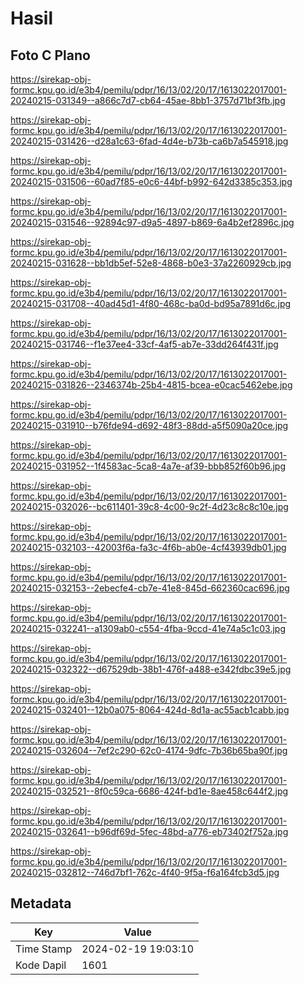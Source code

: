 # Hasil

## Foto C Plano

https://sirekap-obj-formc.kpu.go.id/e3b4/pemilu/pdpr/16/13/02/20/17/1613022017001-20240215-031349--a866c7d7-cb64-45ae-8bb1-3757d71bf3fb.jpg

https://sirekap-obj-formc.kpu.go.id/e3b4/pemilu/pdpr/16/13/02/20/17/1613022017001-20240215-031426--d28a1c63-6fad-4d4e-b73b-ca6b7a545918.jpg

https://sirekap-obj-formc.kpu.go.id/e3b4/pemilu/pdpr/16/13/02/20/17/1613022017001-20240215-031506--60ad7f85-e0c6-44bf-b992-642d3385c353.jpg

https://sirekap-obj-formc.kpu.go.id/e3b4/pemilu/pdpr/16/13/02/20/17/1613022017001-20240215-031546--92894c97-d9a5-4897-b869-6a4b2ef2896c.jpg

https://sirekap-obj-formc.kpu.go.id/e3b4/pemilu/pdpr/16/13/02/20/17/1613022017001-20240215-031628--bb1db5ef-52e8-4868-b0e3-37a2260929cb.jpg

https://sirekap-obj-formc.kpu.go.id/e3b4/pemilu/pdpr/16/13/02/20/17/1613022017001-20240215-031708--40ad45d1-4f80-468c-ba0d-bd95a7891d6c.jpg

https://sirekap-obj-formc.kpu.go.id/e3b4/pemilu/pdpr/16/13/02/20/17/1613022017001-20240215-031746--f1e37ee4-33cf-4af5-ab7e-33dd264f431f.jpg

https://sirekap-obj-formc.kpu.go.id/e3b4/pemilu/pdpr/16/13/02/20/17/1613022017001-20240215-031826--2346374b-25b4-4815-bcea-e0cac5462ebe.jpg

https://sirekap-obj-formc.kpu.go.id/e3b4/pemilu/pdpr/16/13/02/20/17/1613022017001-20240215-031910--b76fde94-d692-48f3-88dd-a5f5090a20ce.jpg

https://sirekap-obj-formc.kpu.go.id/e3b4/pemilu/pdpr/16/13/02/20/17/1613022017001-20240215-031952--1f4583ac-5ca8-4a7e-af39-bbb852f60b96.jpg

https://sirekap-obj-formc.kpu.go.id/e3b4/pemilu/pdpr/16/13/02/20/17/1613022017001-20240215-032026--bc611401-39c8-4c00-9c2f-4d23c8c8c10e.jpg

https://sirekap-obj-formc.kpu.go.id/e3b4/pemilu/pdpr/16/13/02/20/17/1613022017001-20240215-032103--42003f6a-fa3c-4f6b-ab0e-4cf43939db01.jpg

https://sirekap-obj-formc.kpu.go.id/e3b4/pemilu/pdpr/16/13/02/20/17/1613022017001-20240215-032153--2ebecfe4-cb7e-41e8-845d-662360cac696.jpg

https://sirekap-obj-formc.kpu.go.id/e3b4/pemilu/pdpr/16/13/02/20/17/1613022017001-20240215-032241--a1309ab0-c554-4fba-9ccd-41e74a5c1c03.jpg

https://sirekap-obj-formc.kpu.go.id/e3b4/pemilu/pdpr/16/13/02/20/17/1613022017001-20240215-032322--d67529db-38b1-476f-a488-e342fdbc39e5.jpg

https://sirekap-obj-formc.kpu.go.id/e3b4/pemilu/pdpr/16/13/02/20/17/1613022017001-20240215-032401--12b0a075-8064-424d-8d1a-ac55acb1cabb.jpg

https://sirekap-obj-formc.kpu.go.id/e3b4/pemilu/pdpr/16/13/02/20/17/1613022017001-20240215-032604--7ef2c290-62c0-4174-9dfc-7b36b65ba90f.jpg

https://sirekap-obj-formc.kpu.go.id/e3b4/pemilu/pdpr/16/13/02/20/17/1613022017001-20240215-032521--8f0c59ca-6686-424f-bd1e-8ae458c644f2.jpg

https://sirekap-obj-formc.kpu.go.id/e3b4/pemilu/pdpr/16/13/02/20/17/1613022017001-20240215-032641--b96df69d-5fec-48bd-a776-eb73402f752a.jpg

https://sirekap-obj-formc.kpu.go.id/e3b4/pemilu/pdpr/16/13/02/20/17/1613022017001-20240215-032812--746d7bf1-762c-4f40-9f5a-f6a164fcb3d5.jpg


## Metadata

| Key        | Value               |
| ---------- | ------------------- |
| Time Stamp | 2024-02-19 19:03:10 |
| Kode Dapil | 1601                |



